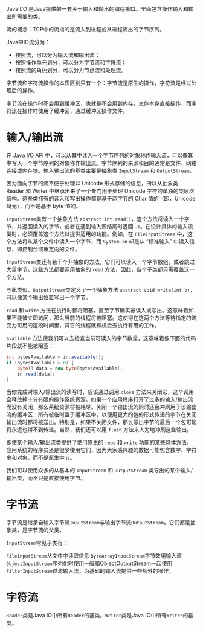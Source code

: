 Java I/O 是Java提供的一套关于输入和输出的编程接口。里面包含操作输入和输出所需要的类。

流的概念：TCP中的流指的是流入到进程或从进程流出的字节序列。

Java中IO流分为：

- 按照流，可以分为输入流和输出流；
- 按照操作单元划分，可以分为字节流和字符流；
- 按照流的角色划分，可以分为节点流和处理流。

字节流和字符流操作的本质区别只有一个：字节流是原生的操作，字符流是经过处理后的操作。

字节流在操作时不会用到缓冲区，也就是不会用到内存，文件本身直接操作，而字符流在操作时使用了缓冲区，通过缓冲区操作文件。

# 输入/输出流

在 Java I/O APi 中，可以从其中读入一个字节序列的对象称作输入流，可以像其中写入一个字节序列的对象称作输出流。字节序列的来源和目的通常是文件、网络连接或内存块。输入输出流的基类主要是抽象类 `InputStream` 和 `OutputStream`。

因为面向字节的流不便于处理以 Unicode 形式存储的信息，所以从抽象类 Reader 和 Writer 中继承出来了一个专门用于处理 Unicode 字符的单独的类层次结构。这些类拥有的读入和写出操作都是基于两字节的 Char 值的（即，Unicode 码元），而不是基于 byte 值的。

`InputStream`类有一个抽象方法 `abstract int read()`，这个方法将读入一个字节，并返回读入的字节，或者在遇到输入源结尾时返回 `-1`。在设计具体的输入流类时，必须覆盖这个方法以提供适用的功能。例如，在 `FileInputStream` 中，这个方法将从某个文件中读入一个字节，而 `System.in` 却是从 “标准输入” 中读入信息，即控制台或重定向的文件。

`InputStream`类还有若干个非抽象的方法，它们可以读入一个字节数组，或者跳过大量字节。这些方法都要调用抽象的 `read` 方法，因此，各个子类都只需覆盖这一个方法。

与此类似，`OutputStream`类定义了一个抽象方法 `abstract void write(int b)`，可以像某个输出位置写出一个字节。

`read` 和 `write` 方法在执行时都将阻塞，直至字节确实被读入或写出。这意味着如果不能被立即访问，那么当前的线程将被阻塞。这使得在这两个方法等待指定的流变为可用的这段时间里，其它的线程就有机会去执行有用的工作。

`available` 方法使我们可以去检查当前可读入的字节数量，这意味着像下面的代码片段就不能被阻塞：

```java
int bytesAvailable = in.available();
if (bytesAvailable > 0) {
    byte[] data = new byte[bytesAvailable];
    in.read(data);
}
```

当你完成对输入/输出流的读写时，应该通过调用 `close` 方法来关闭它，这个调用会释放掉十分有限的操作系统资源。如果一个应用程序打开了过多的输入/输出流而没有关闭，那么系统资源将被耗尽。关闭一个输出流的同时还会冲刷用于该输出流的缓冲区：所有被临时置于缓冲区中，以便用更大的包的形式传递的字节在关闭输出流时都将被送出。特别是，如果不关闭文件，那么写出字节的最后一个包可能将永远也得不到传递。当然，我们还可以用 `flush` 方法来人为地冲刷这些输出。

即使某个输入/输出流类提供了使用原生的 `read` 和 `write` 功能的某些具体方法，应用系统的程序员还是很少使用它们，因为大家感兴趣的数据可能包含数字、字符串和对象，而不是原生字节。

我们可以使用众多的从基本的 `InputStream` 和 `OutputStream` 类导出的某个输入/输出类，而不只是直接使用字节。

# 字节流

字节流是继承自输入字节流`InputStream`与输出字节流`OutputStream`，它们都是抽象类，是字节流的父类。

`InputStream`常见子类有：

`FileInputStream`从文件中读取信息
`ByteArrayInputStream`字节数组输入流
`ObjectInputStream`序列化时使用一般和ObjectOutputStream一起使用
`FilterInputStream`过滤输入流，为基础的输入流提供一些额外的操作。

# 字符流

`Reader`类是Java IO中所有`Reader`的基类。`Writer`类是Java IO中所有`Writer`的基类。